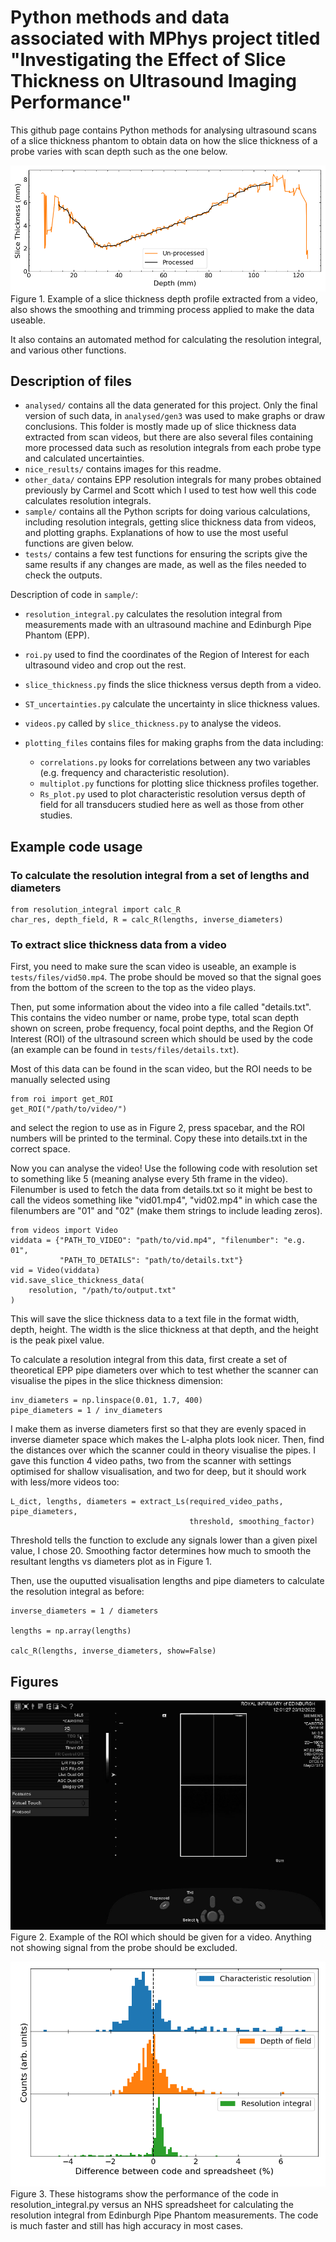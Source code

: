 # Python methods and data associated with MPhys project titled "Investigating the Effect of Slice Thickness on Ultrasound Imaging Performance"



This github page contains Python methods for analysing ultrasound scans of a slice thickness phantom to obtain data on how the slice thickness of a probe varies with scan depth such as the one below.

![Example of a slice thickness depth profile extracted from a video, also shows the smoothing and trimming process applied to make the data useable.](nice_results/ST23.png)
Figure 1. Example of a slice thickness depth profile extracted from a video, also shows the smoothing and trimming process applied to make the data useable.


It also contains an automated method for calculating the resolution integral, and various other functions.




## Description of files

* `analysed/` contains all the data generated for this project. Only the final version of such data, in `analysed/gen3` was used to make graphs or draw conclusions. This folder is mostly made up of slice thickness data extracted from scan videos, but there are also several files containing more processed data such as resolution integrals from each probe type and calculated uncertainties.
* `nice_results/` contains images for this readme.
* `other_data/` contains EPP resolution integrals for many probes obtained previously by Carmel and Scott which I used to test how well this code calculates resolution integrals.
* `sample/` contains all the Python scripts for doing various calculations, including resolution integrals, getting slice thickness data from videos, and plotting graphs. Explanations of how to use the most useful functions are given below.
* `tests/` contains a few test functions for ensuring the scripts give the same results if any changes are made, as well as the files needed to check the outputs.





Description of code in `sample/`:
* `resolution_integral.py` calculates the resolution integral from measurements made with an ultrasound machine and Edinburgh Pipe Phantom (EPP).
* `roi.py` used to find the coordinates of the Region of Interest for each ultrasound video and crop out the rest.
* `slice_thickness.py` finds the slice thickness versus depth from a video.
* `ST_uncertainties.py` calculate the uncertainty in slice thickness values.
* `videos.py` called by `slice_thickness.py` to analyse the videos.

* `plotting_files` contains files for making graphs from the data including:
    - `correlations.py` looks for correlations between any two variables (e.g. frequency and characteristic resolution).
    - `multiplot.py` functions for plotting slice thickness profiles together.
    - `Rs_plot.py` used to plot characteristic resolution versus depth of field for all transducers studied here as well as those from other studies.






## Example code usage


### To calculate the resolution integral from a set of lengths and diameters

```
from resolution_integral import calc_R
char_res, depth_field, R = calc_R(lengths, inverse_diameters)
```





### To extract slice thickness data from a video


First, you need to make sure the scan video is useable, an example is `tests/files/vid50.mp4`. The probe should be moved so that the signal goes from the bottom of the screen to the top as the video plays.

Then, put some information about the video into a file called "details.txt". This contains the video number or name, probe type, total scan depth shown on screen, probe frequency, focal point depths, and the Region Of Interest (ROI) of the ultrasound screen which should be used by the code (an example can be found in `tests/files/details.txt`).

Most of this data can be found in the scan video, but the ROI needs to be manually selected using

```
from roi import get_ROI
get_ROI("/path/to/video/")
```

and select the region to use as in Figure 2, press spacebar, and the ROI numbers will be printed to the terminal. Copy these into details.txt in the correct space.


Now you can analyse the video! Use the following code with resolution set to something like 5 (meaning analyse every 5th frame in the video). Filenumber is used to fetch the data from details.txt so it might be best to call the videos something like "vid01.mp4", "vid02.mp4" in which case the filenumbers are "01" and "02" (make them strings to include leading zeros).


```
from videos import Video
viddata = {"PATH_TO_VIDEO": "path/to/vid.mp4", "filenumber": "e.g. 01",
           "PATH_TO_DETAILS": "path/to/details.txt"}
vid = Video(viddata)
vid.save_slice_thickness_data(
    resolution, "/path/to/output.txt"
)
```


This will save the slice thickness data to a text file in the format width, depth, height. The width is the slice thickness at that depth, and the height is the peak pixel value.

To calculate a resolution integral from this data, first create a set of theoretical EPP pipe diameters over which to test whether the scanner can visualise the pipes in the slice thickness dimension:

```
inv_diameters = np.linspace(0.01, 1.7, 400)
pipe_diameters = 1 / inv_diameters
```

I make them as inverse diameters first so that they are evenly spaced in inverse diameter space which makes the L-alpha plots look nicer. Then, find the distances over which the scanner could in theory visualise the pipes. I gave this function 4 video paths, two from the scanner with settings optimised for shallow visualisation, and two for deep, but it should work with less/more videos too:

```
L_dict, lengths, diameters = extract_Ls(required_video_paths, pipe_diameters,
                                        threshold, smoothing_factor)
```

Threshold tells the function to exclude any signals lower than a given pixel value, I chose 20. Smoothing factor determines how much to smooth the resultant lengths vs diameters plot as in Figure 1.

Then, use the ouputted visualisation lengths and pipe diameters to calculate the resolution integral as before:

```
inverse_diameters = 1 / diameters

lengths = np.array(lengths)

calc_R(lengths, inverse_diameters, show=False)
```

## Figures

![Figure 2. Example of the ROI which should be given for a video. Anything not showing signal from the probe should be excluded.](nice_results/roi.png)
Figure 2. Example of the ROI which should be given for a video. Anything not showing signal from the probe should be excluded.

![The performance of the code in resolution_integral.py versus an NHS spreadsheet for calculating the resolution integral from Edinburgh Pipe Phantom measurements.](nice_results/codehists.png)
Figure 3. These histograms show the performance of the code in resolution_integral.py versus an NHS spreadsheet for calculating the resolution integral from Edinburgh Pipe Phantom measurements. The code is much faster and still has high accuracy in most cases.
